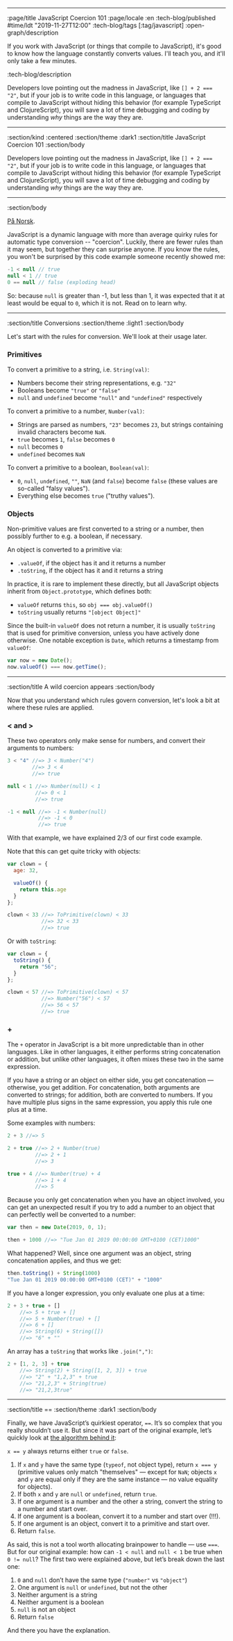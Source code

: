 --------------------------------------------------------------------------------
:page/title JavaScript Coercion 101
:page/locale :en
:tech-blog/published #time/ldt "2019-11-27T12:00"
:tech-blog/tags [:tag/javascript]
:open-graph/description

If you work with JavaScript (or things that compile to JavaScript), it's good to
know how the language constantly converts values. I'll teach you, and it'll only
take a few minutes.

:tech-blog/description

Developers love pointing out the madness in JavaScript, like `[] + 2 === "2"`,
but if your job is to write code in this language, or languages that compile to
JavaScript without hiding this behavior (for example TypeScript and
ClojureScript), you will save a lot of time debugging and coding by
understanding _why_ things are the way they are.

--------------------------------------------------------------------------------
:section/kind :centered
:section/theme :dark1
:section/title JavaScript Coercion 101
:section/body

Developers love pointing out the madness in JavaScript, like `[] + 2 === "2"`,
but if your job is to write code in this language, or languages that compile to
JavaScript without hiding this behavior (for example TypeScript and
ClojureScript), you will save a lot of time debugging and coding by
understanding _why_ things are the way they are.

--------------------------------------------------------------------------------
:section/body

[På Norsk](https://www.kodemaker.no/blogg/javascript-coercion/).

JavaScript is a dynamic language with more than average quirky rules for
automatic type conversion -- "coercion". Luckily, there are fewer rules than it
may seem, but together they can surprise anyone. If you know the rules, you
won't be surprised by this code example someone recently showed me:

```js
-1 < null // true
null < 1 // true
0 == null // false (exploding head)
```

So: because `null` is greater than -1, but less than 1, it was expected that it
at least would be equal to `0`, which it is not. Read on to learn why.

--------------------------------------------------------------------------------
:section/title Conversions
:section/theme :light1
:section/body

Let's start with the rules for conversion. We'll look at their usage later.

### Primitives

To convert a primitive to a string, i.e. `String(val)`:

- Numbers become their string representations, e.g. `"32"`
- Booleans become `"true"` or `"false"`
- `null` and `undefined` become `"null"` and `"undefined"` respectively

To convert a primitive to a number, `Number(val)`:

- Strings are parsed as numbers, `"23"` becomes `23`, but strings containing
  invalid characters become `NaN`.
- `true` becomes `1`, `false` becomes `0`
- `null` becomes `0`
- `undefined` becomes `NaN`

To convert a primitive to a boolean, `Boolean(val)`:

- `0`, `null`, `undefined`, `""`, `NaN` (and `false`) become `false` (these
  values are so-called "falsy values").
- Everything else becomes `true` ("truthy values").

### Objects

Non-primitive values are first converted to a string or a number, then possibly
further to e.g. a boolean, if necessary.

An object is converted to a primitive via:

- `.valueOf`, if the object has it and it returns a number
- `.toString`, if the object has it and it returns a string

In practice, it is rare to implement these directly, but all
JavaScript objects inherit from `Object.prototype`, which defines both:

- `valueOf` returns `this`, so `obj === obj.valueOf()`
- `toString` usually returns `"[object Object]"`

Since the built-in `valueOf` does not return a number, it is usually
`toString` that is used for primitive conversion, unless you have actively
done otherwise. One notable exception is `Date`, which returns
a timestamp from `valueOf`:

```js
var now = new Date();
now.valueOf() === now.getTime();
```

--------------------------------------------------------------------------------
:section/title A wild coercion appears
:section/body

Now that you understand which rules govern conversion, let's look a bit at
where these rules are applied.

### < and >

These two operators only make sense for numbers, and convert their arguments to
numbers:

```js
3 < "4" //=> 3 < Number("4")
        //=> 3 < 4
        //=> true

null < 1 //=> Number(null) < 1
         //=> 0 < 1
         //=> true

-1 < null //=> -1 < Number(null)
          //=> -1 < 0
          //=> true
```

With that example, we have explained 2/3 of our first code example.

Note that this can get quite tricky with objects:

```js
var clown = {
  age: 32,

  valueOf() {
    return this.age
  }
};

clown < 33 //=> ToPrimitive(clown) < 33
           //=> 32 < 33
           //=> true
```

Or with `toString`:

```js
var clown = {
  toString() {
    return "56";
  }
};

clown < 57 //=> ToPrimitive(clown) < 57
           //=> Number("56") < 57
           //=> 56 < 57
           //=> true
```

### +

The `+` operator in JavaScript is a bit more unpredictable than in other
languages. Like in other languages, it either performs string concatenation or
addition, but unlike other languages, it often mixes these two in the same
expression.

If you have a string or an object on either side, you get concatenation —
otherwise, you get addition. For concatenation, both arguments are converted to
strings; for addition, both are converted to numbers. If you have multiple plus
signs in the same expression, you apply this rule one plus at a time.

Some examples with numbers:

```js
2 + 3 //=> 5

2 + true //=> 2 + Number(true)
         //=> 2 + 1
         //=> 3

true + 4 //=> Number(true) + 4
         //=> 1 + 4
         //=> 5
```

Because you only get concatenation when you have an object involved, you can get
an unexpected result if you try to add a number to an object that can perfectly
well be converted to a number:

```js
var then = new Date(2019, 0, 1);

then + 1000 //=> "Tue Jan 01 2019 00:00:00 GMT+0100 (CET)1000"
```

What happened? Well, since one argument was an object, string concatenation
applies, and thus we get:

```js
then.toString() + String(1000)
"Tue Jan 01 2019 00:00:00 GMT+0100 (CET)" + "1000"
```

If you have a longer expression, you only evaluate one plus at a time:

```js
2 + 3 + true + []
    //=> 5 + true + []
    //=> 5 + Number(true) + []
    //=> 6 + []
    //=> String(6) + String([])
    //=> "6" + ""
```

An array has a `toString` that works like `.join(",")`:

```js
2 + [1, 2, 3] + true
    //=> String(2) + String([1, 2, 3]) + true
    //=> "2" + "1,2,3" + true
    //=> "21,2,3" + String(true)
    //=> "21,2,3true"
```

--------------------------------------------------------------------------------
:section/title ==
:section/theme :dark1
:section/body

Finally, we have JavaScript’s quirkiest operator, `==`. It’s so complex that you
really shouldn’t use it. But since it was part of the original example, let’s
quickly look at [the algorithm behind
it](https://www.ecma-international.org/ecma-262/10.0/index.html#sec-abstract-equality-comparison):

`x == y` always returns either `true` or `false`.

1. If `x` and `y` have the same type (`typeof`, not object type), return `x ===
   y` (primitive values only match "themselves" — except for `NaN`; objects `x`
   and `y` are equal only if they are the same instance — no value equality for
   objects).
2. If both `x` and `y` are `null` or `undefined`, return `true`.
3. If one argument is a number and the other a string, convert the string to a
   number and start over.
4. If one argument is a boolean, convert it to a number and start over (!!!).
5. If one argument is an object, convert it to a primitive and start over.
6. Return `false`.

As said, this is not a tool worth allocating brainpower to handle — use `===`.
But for our original example: how can `-1 < null` and `null < 1` be true when `0
!= null`? The first two were explained above, but let’s break down the last one:

1. `0` and `null` don’t have the same type (`"number"` vs `"object"`)
2. One argument is `null` or `undefined`, but not the other
3. Neither argument is a string
4. Neither argument is a boolean
5. `null` is not an object
6. Return `false`

And there you have the explanation.
